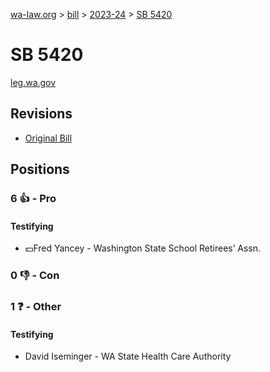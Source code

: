[wa-law.org](/) > [bill](/bill/) > [2023-24](/bill/2023-24/) > [SB 5420](/bill/2023-24/sb/5420/)

# SB 5420
[leg.wa.gov](https://app.leg.wa.gov/billsummary?BillNumber=5420&Year=2023&Initiative=false)

## Revisions
* [Original Bill](1/)

## Positions
### 6 👍 - Pro
#### Testifying
* 💵Fred Yancey - Washington State School Retirees’ Assn.

### 0 👎 - Con

### 1 ❓ - Other
#### Testifying
* David Iseminger - WA State Health Care Authority

